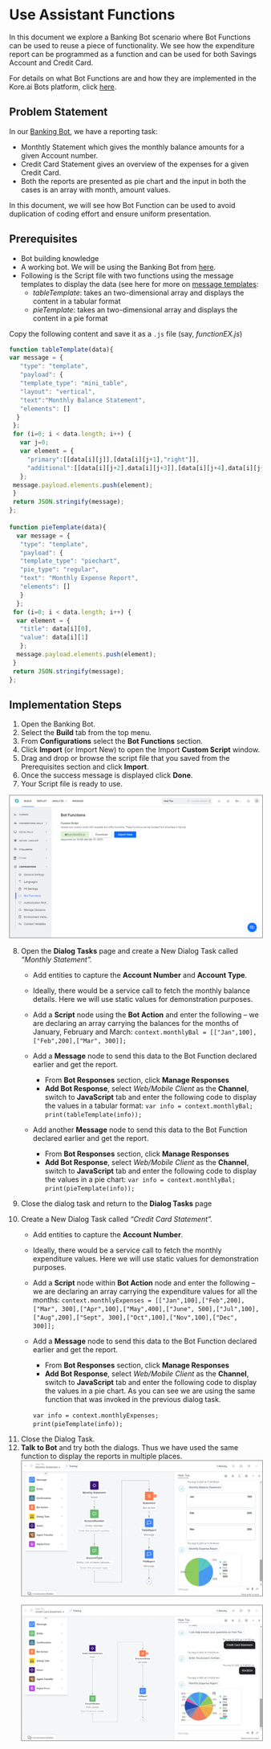 # Use Assistant Functions

In this document we explore a Banking Bot scenario where Bot Functions can be used to reuse a piece of functionality. We see how the expenditure report can be programmed as a function and can be used for both Savings Account and Credit Card.

For details on what Bot Functions are and how they are implemented in the Kore.ai Bots platform, click <a href="https://developer.kore.ai/docs/bots/bot-settings/bot-functions/reusing-bot-functions-custom-script-file/#Updating_Custom_Script_File" target="_blank">here</a>.

## Problem Statement

In our <a href="https://developer.kore.ai/docs/bots/how-tos/creating-a-banking-bot/" target="_blank">Banking Bot</a>, we have a reporting task:

* Monthtly Statement which gives the monthly balance amounts for a given Account number.
* Credit Card Statement gives an overview of the expenses for a given Credit Card.
* Both the reports are presented as pie chart and the input in both the cases is an array with month, amount values.

In this document, we will see how Bot Function can be used to avoid duplication of coding effort and ensure uniform presentation.

## Prerequisites

* Bot building knowledge
* A working bot. We will be using the Banking Bot from <a href="https://developer.kore.ai/docs/bots/how-tos/creating-a-banking-bot/" target="_blank">here</a>.
* Following is the Script file with two functions using the message templates to display the data (see here for more on <a href="https://developer.kore.ai/docs/bots/sdks/message-templates/" target="_blank">message templates</a>:
    * _tableTemplate_: takes an two-dimensional array and displays the content in a tabular format
    * _pieTemplate_: takes an two-dimensional array and displays the content in a pie format

Copy the following content and save it as a `.js` file (say, _functionEX.js_)

```js
function tableTemplate(data){
var message = {
   "type": "template",
   "payload": {
   "template_type": "mini_table",
   "layout": "vertical",
   "text":"Monthly Balance Statement",
   "elements": []
  }
 };
 for (i=0; i < data.length; i++) {
   var j=0;
   var element = {
     "primary":[[data[i][j]],[data[i][j+1],"right"]],
     "additional":[[data[i][j+2],data[i][j+3]],[data[i][j+4],data[i][j+5]]]
   };
 message.payload.elements.push(element);
 }
 return JSON.stringify(message);
};

function pieTemplate(data){
  var message = {
   "type": "template",
   "payload": {
   "template_type": "piechart",
   "pie_type": "regular",
   "text": "Monthly Expense Report",
   "elements": []
   }
  };
 for (i=0; i < data.length; i++) {
  var element = {
   "title": data[i][0],
   "value": data[i][1]
   };
  message.payload.elements.push(element);
 }
 return JSON.stringify(message);
};
```

## Implementation Steps

1. Open the Banking Bot.
2. Select the **Build** tab from the top menu.
3. From **Configurations** select the **Bot Functions** section.
4. Click **Import** (or Import New) to open the Import **Custom Script** window.
5. Drag and drop or browse the script file that you saved from the Prerequisites section and click **Import**.
6. Once the success message is displayed click **Done**.
7. Your Script file is ready to use.
<img src="../deploy-the-assistant/images/import-new-bot-functions.png" alt="import new bot functions" title="jimport new bot functions" style="border: 1px solid gray; zoom:75%;">

8. Open the **Dialog Tasks** page and create a New Dialog Task called _“Monthly Statement”._
    * Add entities to capture the **Account Number** and **Account Type**.
    * Ideally, there would be a service call to fetch the monthly balance details. Here we will use static values for demonstration purposes.
    * Add a **Script** node using the **Bot Action** and enter the following – we are declaring an array carrying the balances for the months of January, February and March:
    `context.monthlyBal = [["Jan",100],["Feb",200],["Mar", 300]];`

    * Add a **Message** node to send this data to the Bot Function declared earlier and get the report.
        * From **Bot Responses** section, click **Manage Responses**
        * **Add Bot Response**, select _Web/Mobile Client_ as the **Channel**, switch to **JavaScript** tab and enter  the following code to display the values in a tabular format: <code>var info = context.monthlyBal; 
        print(tableTemplate(info));</code>

    * Add another **Message** node to send this data to the Bot Function declared earlier and get the report.
        * From **Bot Responses** section, click **Manage Responses**
        * **Add Bot Response**, select _Web/Mobile Client_ as the **Channel**, switch to **JavaScript** tab and enter  the following code to display the values in a pie chart: <code>var info = context.monthlyBal; 
        print(pieTemplate(info));</code>

9. Close the dialog task and return to the **Dialog Tasks** page
10. Create a New Dialog Task called _“Credit Card Statement”._
    * Add entities to capture the **Account Number**.
    * Ideally, there would be a service call to fetch the monthly expenditure values. Here we will use static values for demonstration purposes.
    * Add a **Script** node within **Bot Action** node and enter the following – we are declaring an array carrying the expenditure values for all the months: 
    `context.monthlyExpenses = [["Jan",100],["Feb",200],["Mar", 300],["Apr",100],["May",400],["June", 500],["Jul",100],["Aug",200],["Sept", 300],["Oct",100],["Nov",100],["Dec", 300]];`

    * Add a **Message** node to send this data to the Bot Function declared earlier and get the report.
        * From **Bot Responses** section, click **Manage Responses**
        * **Add Bot Response**, select _Web/Mobile Client_ as the **Channel**, switch to **JavaScript** tab and enter the following code to display the values in a pie chart. As you can see we are using the same function that was invoked in the previous dialog task. 
        
        <code>var info = context.monthlyExpenses; 
        print(pieTemplate(info));</code>

<ol start="11"><li>Close the Dialog Task.</li>
<li><b>Talk to Bot</b> and try both the dialogs. Thus we have used the same function to display the reports in multiple places.</li>
<img src="../deploy-the-assistant/images/dialog-1.png" alt="dialog 1" title="dialog 1" style="border: 1px solid gray; zoom:75%;">

<img src="../deploy-the-assistant/images/dialog-2.png" alt="dialog 2" title="dialog 2" style="border: 1px solid gray; zoom:75%;"></ol>